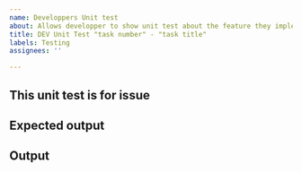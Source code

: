 ```yaml
---
name: Developpers Unit test
about: Allows developper to show unit test about the feature they implemented
title: DEV Unit Test "task number" - "task title"
labels: Testing
assignees: ''

---
```


## This unit test is for issue 

##  Expected output 

## Output
